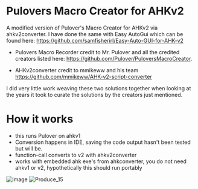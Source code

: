 # Pulovers Macro Creator for AHKv2
A modified version of Pulover's Macro Creator for AHKv2 via ahkv2converter. I have done the same with Easy AutoGui which can be found here: https://github.com/samfisherirl/Easy-Auto-GUI-for-AHK-v2

- Pulovers Macro Recorder credit to Mr. Pulover and all the credited creators listed here: https://github.com/Pulover/PuloversMacroCreator. 

- AHKv2converter credit to mmikeww and his team https://github.com/mmikeww/AHK-v2-script-converter

I did very little work weaving these two solutions together when looking at the years it took to curate the solutions by the creators just mentioned. 

# How it works 
- this runs Pulover on ahkv1
- Conversion happens in IDE, saving the code output hasn't been tested but will be. 
- function-call converts to v2 with ahkv2converter 
- works with embedded ahk exe's from ahkconverter, you do not need ahkv1 or v2, hypothetically this should run portably


![image](https://user-images.githubusercontent.com/98753696/235373727-cc79048a-27f9-4567-81ec-54cba90db332.png)
![Produce_15](https://user-images.githubusercontent.com/98753696/235379299-53b639ee-586e-4b95-a282-9d199027d530.GIF)
